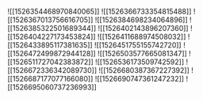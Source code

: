 ![[1526354468970840065]]
![[1526366733354815488]]
![[1526367013756616705]]
![[1526384698234064896]]
![[1526385322501689344]]
![[1526402143896207360]]
![[1526404227173453824]]
![[1526411688974508032]]
![[1526433895117381635]]
![[1526451755155742720]]
![[1526472499872944128]]
![[1526503577665081347]]
![[1526511727042383872]]
![[1526536173509742592]]
![[1526672336342089730]]
![[1526680387367227392]]
![[1526687177077166080]]
![[1526690747361247232]]
![[1526695060737236993]]
